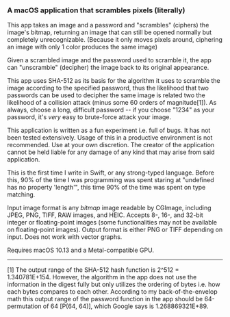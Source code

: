 ###  A macOS application that scrambles pixels (literally) 

This app takes an image and a password and "scrambles" (ciphers) the image's bitmap, returning an image that can still be opened normally but completely unrecognizable. (Because it only moves pixels around, ciphering an image with only 1 color produces the same image)

Given a scrambled image and the password used to scramble it, the app can "unscramble" (decipher) the image back to its original appearance. 

This app uses SHA-512 as its basis for the algorithm it uses to scramble the image according to the specified password, thus the likelihood that two passwords can be used to decipher the same image is related two the likelihood of a collision attack (minus some 60 orders of magnitude[1]). As always, choose a long, difficult password -- if you choose "1234" as your password, it's _very_ easy to brute-force attack your image.

This application is written as a fun experiment i.e. full of bugs. It has not been tested extensively. Usage of this in a productive environment is not recommended. Use at your own discretion. The creator of the application cannot be held liable for any damage of any kind that may arise from said application.

This is the first time I write in Swift, or any strong-typed language. Before this, 90% of the time I was programming was spent staring at "undefined has no property 'length'", this time 90% of the time was spent on type matching.

Input image format is any _bitmap_ image readable by CGImage, including JPEG, PNG, TIFF, RAW images, and HEIC. Accepts 8-, 16-, and 32-bit integer or floating-point images (some functionalities may not be available on floating-point images). Output format is either PNG or TIFF depending on input. Does not work with vector graphs. 

Requires macOS 10.13 and a Metal-compatible GPU.

---

[1] The output range of the SHA-512 hash function is 2^512 = 1.340781E+154. However, the algorithm in the app does not use the information in the digest fully but only utilizes the ordering of bytes i.e. how each bytes compares to each other. According to my back-of-the-envelop math this output range of the password function in the app should be 64-permutation of 64 [P(64, 64)], which Google says is 1.268869321E+89.
